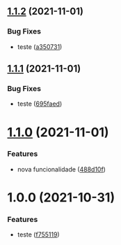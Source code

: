 ## [1.1.2](https://github.com/tiago-ilha/sample-semantic-release/compare/v1.1.1...v1.1.2) (2021-11-01)


### Bug Fixes

* teste ([a350731](https://github.com/tiago-ilha/sample-semantic-release/commit/a350731b3900680cddb60192dab50e923924e39b))

## [1.1.1](https://github.com/tiago-ilha/sample-semantic-release/compare/v1.1.0...v1.1.1) (2021-11-01)


### Bug Fixes

* teste ([695faed](https://github.com/tiago-ilha/sample-semantic-release/commit/695faed9b975130e337eb925824fa02d31d2a7bf))

# [1.1.0](https://github.com/tiago-ilha/sample-semantic-release/compare/v1.0.0...v1.1.0) (2021-11-01)


### Features

* nova funcionalidade ([488d10f](https://github.com/tiago-ilha/sample-semantic-release/commit/488d10f6529b09dac4f18391eef723b165cbd59a))

# 1.0.0 (2021-10-31)


### Features

* teste ([f755119](https://github.com/tiago-ilha/sample-semantic-release/commit/f755119094b473dafd86295de002dd1fb154b078))
